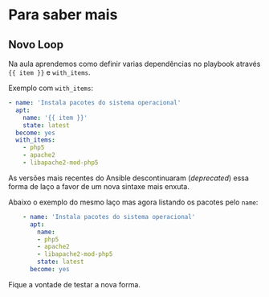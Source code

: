 # Para saber mais

## Novo Loop

Na aula aprendemos como definir varias dependências no playbook através ```{{ item }}``` e ```with_items```.

Exemplo com ```with_items```:

``` yml
- name: 'Instala pacotes do sistema operacional'
  apt:
    name: '{{ item }}'
    state: latest
  become: yes
  with_items:
    - php5
    - apache2
    - libapache2-mod-php5
```

As versões mais recentes do Ansible descontinuaram (_deprecated_) essa forma de laço a favor de um nova sintaxe mais enxuta.

Abaixo o exemplo do mesmo laço mas agora listando os pacotes pelo ```name```:

``` yml
    - name: 'Instala pacotes do sistema operacional'
      apt:
        name:
        - php5
        - apache2
        - libapache2-mod-php5
        state: latest
      become: yes
```

Fique a vontade de testar a nova forma.
